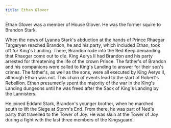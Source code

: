 ```yaml
---
title: Ethan Glover
---
```


Ethan Glover was a member of House Glover. He was the former squire to Brandon Stark.

When the news of Lyanna Stark's abduction at the hands of Prince Rhaegar Targaryen reached Brandon, he and his party, which included Ethan, took off for King's Landing. There, Brandon rode into the Red Keep demanding that Rhaegar come out to die. King Aerys II had Brandon and his party arrested for threatening the life of the crown Prince. The father's of Brandon and his companions were called to King's Landing to answer for their son's crimes. The father's, as well as the sons, were all executed by King Aerys II, although Ethan was not. This chain of events lead to the start of Robert's Rebellion. Ethan presumedly spent the majority of the war in the King's Landing dungeons until he was freed after the Sack of King's Landing by the Lannisters.

He joined Eddard Stark, Brandon's younger brother, when he marched south to lift the Siege at Storm's End. From there, he was part of Ned's party that travelled to the Tower of Joy. He was slain at the Tower of Joy during a fight with the last three members of the Kingsguard.


